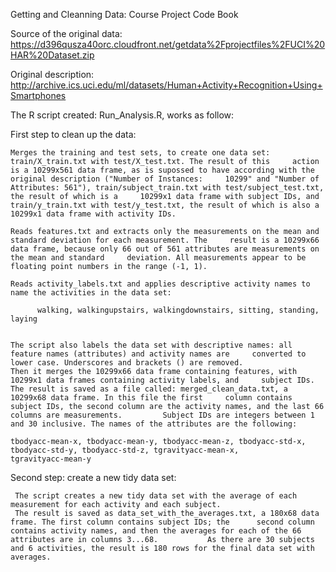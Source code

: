 Getting and Cleanning Data: Course Project Code Book

Source of the original data: https://d396qusza40orc.cloudfront.net/getdata%2Fprojectfiles%2FUCI%20HAR%20Dataset.zip

Original description: http://archive.ics.uci.edu/ml/datasets/Human+Activity+Recognition+Using+Smartphones

The R script created: Run_Analysis.R, works as follow: 

First step to clean up the data:

    Merges the training and test sets, to create one data set: train/X_train.txt with test/X_test.txt. The result of this     action is a 10299x561 data frame, as is supossed to have according with the original description ("Number of Instances:     10299" and "Number of Attributes: 561"), train/subject_train.txt with test/subject_test.txt, the result of which is a     10299x1 data frame with subject IDs, and train/y_train.txt with test/y_test.txt, the result of which is also a         10299x1 data frame with activity IDs.

    Reads features.txt and extracts only the measurements on the mean and standard deviation for each measurement. The     result is a 10299x66 data frame, because only 66 out of 561 attributes are measurements on the mean and standard     deviation. All measurements appear to be floating point numbers in the range (-1, 1).

    Reads activity_labels.txt and applies descriptive activity names to name the activities in the data set:

          walking, walkingupstairs, walkingdownstairs, sitting, standing, laying

    
    The script also labels the data set with descriptive names: all feature names (attributes) and activity names are     converted to lower case. Underscores and brackets () are removed. 
    Then it merges the 10299x66 data frame containing features, with 10299x1 data frames containing activity labels, and     subject IDs. The result is saved as a file called: merged_clean_data.txt, a 10299x68 data frame. In this file the first     column contains subject IDs, the second column are the activity names, and the last 66 columns are measurements.         Subject IDs are integers between 1 and 30 inclusive. The names of the attributes are the following:

    tbodyacc-mean-x, tbodyacc-mean-y, tbodyacc-mean-z, tbodyacc-std-x, tbodyacc-std-y, tbodyacc-std-z, tgravityacc-mean-x, 
    tgravityacc-mean-y

Second step: create a new tidy data set:    

     The script creates a new tidy data set with the average of each measurement for each activity and each subject. 
     The result is saved as data_set_with_the_averages.txt, a 180x68 data frame. The first column contains subject IDs; the      second column contains activity names, and then the averages for each of the 66 attributes are in columns 3...68.           As there are 30 subjects and 6 activities, the result is 180 rows for the final data set with averages.
